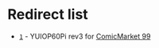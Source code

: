 # Redirect list

* [`1`](1/) - YUIOP60Pi rev3 for [ComicMarket 99](https://www.comiket.co.jp/info-a/C99A/C99Ainfo.html)
